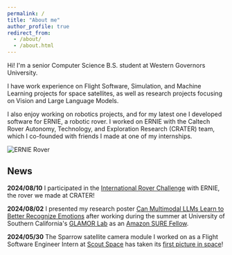 ```yaml
---
permalink: /
title: "About me"
author_profile: true
redirect_from:
  - /about/
  - /about.html
---
```


Hi! I'm a senior Computer Science B.S. student at Western Governors University.

I have work experience on Flight Software, Simulation, and Machine Learning projects for space satellites, as well as research projects focusing on Vision and Large Language Models.

I also enjoy working on robotics projects, and for my latest one I developed software for ERNIE, a robotic rover. I worked on ERNIE with the Caltech Rover Autonomy, Technology, and Exploration Research (CRATER) team, which I co-founded with friends I made at one of my internships.

![ERNIE Rover](/images/ernie1.jpg)

## News

**2024/08/10** I participated in the [International Rover Challenge](https://circ.cstag.ca/) with ERNIE, the rover we made at CRATER!

**2024/08/02** I presented my research poster [Can Multimodal LLMs Learn to Better Recognize Emotions](/files/Can_Multimodal_LLMs_Learn_to_Better_Recognize_Emotions.pdf) after working during the summer at University of Southern California's [GLAMOR Lab](https://glamor-usc.github.io/) as an [Amazon SURE Fellow](https://viterbischool.usc.edu/sure/).

**2024/05/30** The Sparrow satellite camera module I worked on as a Flight Software Engineer Intern at [Scout Space](https://www.scout.space/) has taken its [first picture in space](https://www.scout.space/post/scout-space-sparrow-successfully-captures-first-in-space-image)!
